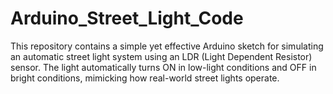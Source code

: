# Arduino_Street_Light_Code
This repository contains a simple yet effective Arduino sketch for simulating an automatic street light system using an LDR (Light Dependent Resistor) sensor. The light automatically turns ON in low-light conditions and OFF in bright conditions, mimicking how real-world street lights operate.
